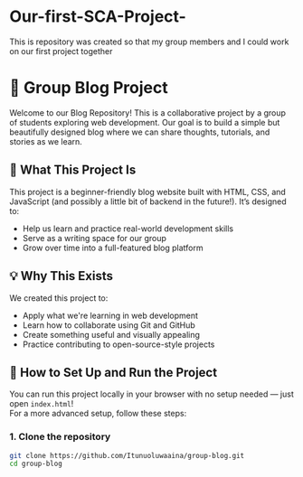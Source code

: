 # Our-first-SCA-Project-
This is repository was created so that my group members and I could work on our first project together 
# 🌼 Group Blog Project

Welcome to our Blog Repository! This is a collaborative project by a group of students exploring web development. Our goal is to build a simple but beautifully designed blog where we can share thoughts, tutorials, and stories as we learn.

## 📝 What This Project Is

This project is a beginner-friendly blog website built with HTML, CSS, and JavaScript (and possibly a little bit of backend in the future!). It’s designed to:

- Help us learn and practice real-world development skills
- Serve as a writing space for our group
- Grow over time into a full-featured blog platform

## 💡 Why This Exists

We created this project to:

- Apply what we're learning in web development
- Learn how to collaborate using Git and GitHub
- Create something useful and visually appealing
- Practice contributing to open-source-style projects

## 🚀 How to Set Up and Run the Project

You can run this project locally in your browser with no setup needed — just open `index.html`!  
For a more advanced setup, follow these steps:

### 1. Clone the repository

```bash
git clone https://github.com/Itunuoluwaaina/group-blog.git
cd group-blog

